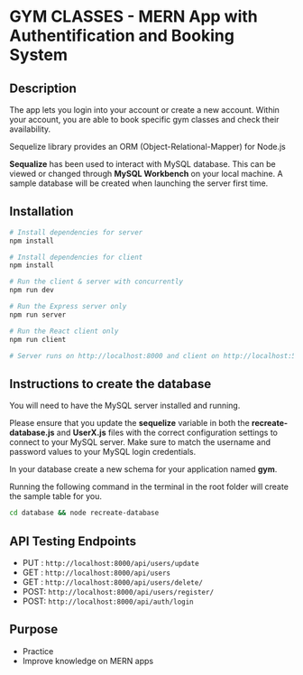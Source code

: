 # GYM CLASSES - MERN App with Authentification and Booking System

## Description

The app lets you login into your account or create a new account. Within your account, you are able to book specific gym classes and check their availability.

Sequelize library provides an ORM (Object-Relational-Mapper) for Node.js

**Sequalize** has been used to interact with MySQL database. This can be viewed or changed through **MySQL Workbench** on your local machine. A sample database will be created when launching the server first time.

## Installation

```bash
# Install dependencies for server
npm install

# Install dependencies for client
npm install

# Run the client & server with concurrently
npm run dev

# Run the Express server only
npm run server

# Run the React client only
npm run client

# Server runs on http://localhost:8000 and client on http://localhost:5173
```

## Instructions to create the database

You will need to have the MySQL server installed and running.

Please ensure that you update the **sequelize** variable in both the **recreate-database.js** and **UserX.js** files with the correct configuration settings to connect to your MySQL server. Make sure to match the username and password values to your MySQL login credentials.

In your database create a new schema for your application named **gym**.

Running the following command in the terminal in the root folder will create the sample table for you.  

```bash
cd database && node recreate-database
```

## API Testing Endpoints

- PUT : `http://localhost:8000/api/users/update`
- GET : `http://localhost:8000/api/users`
- GET : `http://localhost:8000/api/users/delete/`
- POST: `http://localhost:8000/api/users/register/`
- POST: `http://localhost:8000/api/auth/login`

## Purpose

- Practice
- Improve knowledge on MERN apps
  